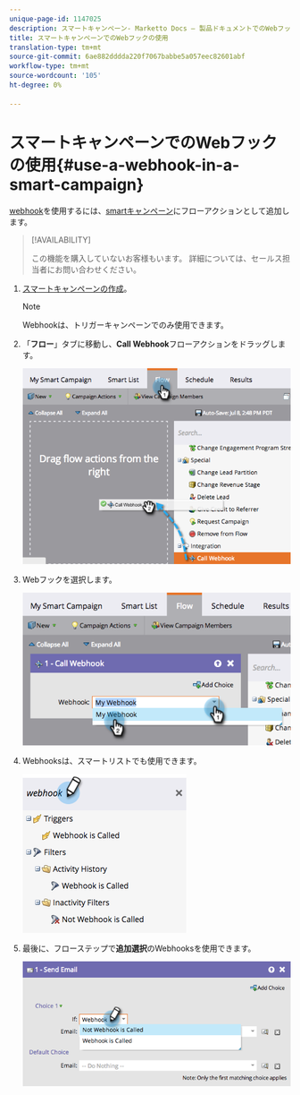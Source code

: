 ```yaml
---
unique-page-id: 1147025
description: スマートキャンペーン- Marketto Docs — 製品ドキュメントでのWebフックの使用
title: スマートキャンペーンでのWebフックの使用
translation-type: tm+mt
source-git-commit: 6ae882dddda220f7067babbe5a057eec82601abf
workflow-type: tm+mt
source-wordcount: '105'
ht-degree: 0%

---
```



# スマートキャンペーンでのWebフックの使用{#use-a-webhook-in-a-smart-campaign}

[webhook](https://developers.marketo.com/documentation/webhooks/)を使用するには、[smartキャンペーン](/help/marketo/product-docs/core-marketo-concepts/smart-campaigns/flow-actions/add-a-flow-step-to-a-smart-campaign.md)にフローアクションとして追加します。

>[!AVAILABILITY]
>
>この機能を購入していないお客様もいます。 詳細については、セールス担当者にお問い合わせください。

1. [スマートキャンペーンの作成](/help/marketo/product-docs/core-marketo-concepts/smart-campaigns/creating-a-smart-campaign/create-a-new-smart-campaign.md)。

   >[!NOTE]
   >
   >Webhookは、トリガーキャンペーンでのみ使用できます。

1. 「**フロー**」タブに移動し、**Call Webhook**&#x200B;フローアクションをドラッグします。

   ![](assets/image2014-9-22-15-3a8-3a2.png)

1. Webフックを選択します。

   ![](assets/image2014-9-22-15-3a8-3a5.png)

1. Webhooksは、スマートリストでも使用できます。

   ![](assets/2017-05-02-10-54-38.png)

1. 最後に、フローステップで&#x200B;**追加選択**&#x200B;のWebhooksを使用できます。

   ![](assets/image2014-9-22-15-3a8-3a13.png)
